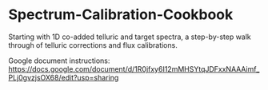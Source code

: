 # Spectrum-Calibration-Cookbook
Starting with 1D co-added telluric and target spectra, a step-by-step walk through of telluric corrections and flux calibrations.

Google document instructions: https://docs.google.com/document/d/1R0jfxy6I12mMHSYtqJDFxxNAAAimf_PLj0gvzjsOX68/edit?usp=sharing
